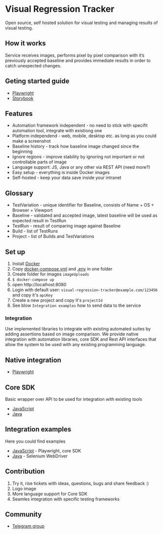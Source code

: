 # Visual Regression Tracker
Open source, self hosted solution for visual testing and managing results of visual testing. 

## How it works
Service receives images, performs pixel by pixel comparison with it’s previously accepted baseline and provides immediate results in order to catch unexpected changes. 

## Geting started guide
* [Playwright](https://github.com/Visual-Regression-Tracker/Visual-Regression-Tracker/wiki/Getting-started-with-Playwright-and-Visual-Regression-Tracker)
* [Storybook](https://github.com/Visual-Regression-Tracker/Visual-Regression-Tracker/wiki/Storybook)

## Features
* Automation framework independent - no need to stick with specifit automation tool, integrate with existiong one
* Platform independend - web, mobile, desktop etc. as long as you could make a screenshot
* Baseline history - track how baseline image changed since the beginning
* Ignore regions - improve stability by ignoring not important or not controllable parts of image
* Language support: JS, Java or any other via REST API (need more?)
* Easy setup - everything is inside Docker images
* Self-hosted - keep your data save inside your intranet

## Glossary
* TestVariation - unique identifier for Baseline, consists of Name + OS + Browser + Viewport
* Baseline - validated and accepted image, latest baseline will be used as expected result in TestRun
* TestRun - result of comparing image against Baseline
* Build - list of TestRuns
* Project - list of Builds and TestVariations

## Set up
1. Install [Docker](https://docs.docker.com/get-docker/)
1. Copy [docker-compose.yml](https://github.com/Visual-Regression-Tracker/Visual-Regression-Tracker/blob/master/docker-compose.yml) and [.env](https://github.com/Visual-Regression-Tracker/Visual-Regression-Tracker/blob/master/.env) in one folder
1. Create folder for images `imageUploads`
1. `$ docker-compose up`
1. open http://localhost:8080
1. Login with default user: `visual-regression-tracker@example.com/123456` and copy it's `apiKey`
1. Create a new project and copy it's `projectId`
1. See blow `Integration examples` how to send data to the service

### Integration
Use implemented libraries to integrate with existing automated suites by adding assertions based on image comparison.
We provide native integration with automation libraries, core SDK and Rest API interfaces that allow the system to be used with any existing programming language.

## Native integration
* [Playwright](https://www.npmjs.com/package/@visual-regression-tracker/agent-playwright)

## Core SDK
Basic wrapper over API to be used for integration with existing tools
* [JavaScript](https://www.npmjs.com/package/@visual-regression-tracker/sdk-js)
* [Java](https://github.com/Visual-Regression-Tracker/sdk-java)

## Integration examples
Here you could find examples 
* [JavaScript](https://github.com/Visual-Regression-Tracker/vrt-examples-js) - Playwright, core SDK
* [Java](https://github.com/Visual-Regression-Tracker/examples-java) - Selenium WebDriver

## Contribution
1. Try it, rise tickets with ideas, questions, bugs and share feedback :)
1. Logo image
1. More language support for Core SDK
1. Seamles integration with specific testing frameworks 

## Community
* [Telegram group](https://t.me/visual_tracker)
